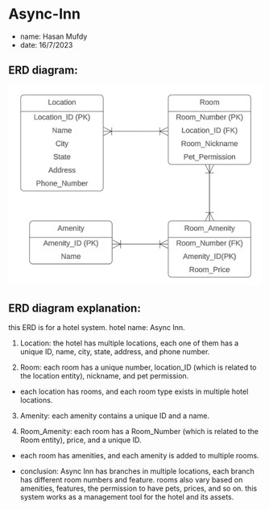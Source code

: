 # Async-Inn

- name: Hasan Mufdy
- date: 16/7/2023

## ERD diagram:

![ERD](/assets/erd.png)

## ERD diagram explanation:

this ERD is for a hotel system.
hotel name: Async Inn.

1. Location:
   the hotel has multiple locations, each one of them has a unique ID, name, city, state, address, and phone number.

2. Room:
   each room has a unique number, location_ID (which is related to the location entity), nickname, and pet permission.

- each location has rooms, and each room type exists in multiple hotel locations.

3. Amenity:
   each amenity contains a unique ID and a name.

4. Room_Amenity:
   each room has a Room_Number (which is related to the Room entity), price, and a unique ID.

- each room has amenities, and each amenity is added to multiple rooms.

- conclusion:
  Async Inn has branches in multiple locations, each branch has different room numbers and feature. rooms also vary based on amenities, features, the permission to have pets, prices, and so on.
  this system works as a management tool for the hotel and its assets.
